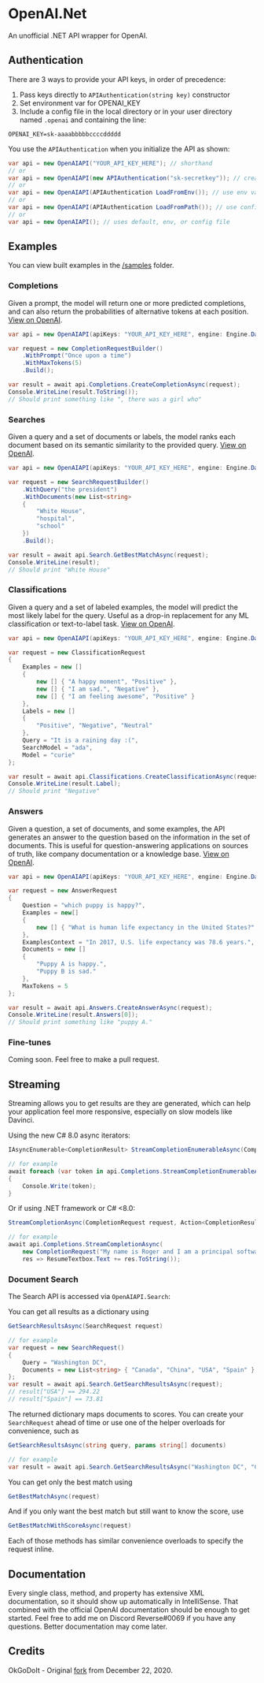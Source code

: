 # OpenAI.Net

An unofficial .NET API wrapper for OpenAI.  

## Authentication
There are 3 ways to provide your API keys, in order of precedence:
1.  Pass keys directly to `APIAuthentication(string key)` constructor
2.  Set environment var for OPENAI_KEY
3.  Include a config file in the local directory or in your user directory named `.openai` and containing the line:
```shell
OPENAI_KEY=sk-aaaabbbbbccccddddd
```

You use the `APIAuthentication` when you initialize the API as shown:
```csharp
var api = new OpenAIAPI("YOUR_API_KEY_HERE"); // shorthand
// or
var api = new OpenAIAPI(new APIAuthentication("sk-secretkey")); // create object manually
// or
var api = new OpenAIAPI(APIAuthentication LoadFromEnv()); // use env vars
// or
var api = new OpenAIAPI(APIAuthentication LoadFromPath()); // use config file (can optionally specify where to look)
// or
var api = new OpenAIAPI(); // uses default, env, or config file
```

## Examples

You can view built examples in the [/samples](https://github.com/WilliamWelsh/OpenAI.Net/tree/main/samples) folder.  

### Completions
Given a prompt, the model will return one or more predicted completions, and can also return the probabilities of alternative tokens at each position. [View on OpenAI](https://beta.openai.com/docs/api-reference/completions).  

```csharp
var api = new OpenAIAPI(apiKeys: "YOUR_API_KEY_HERE", engine: Engine.Davinci);

var request = new CompletionRequestBuilder()
    .WithPrompt("Once upon a time")
    .WithMaxTokens(5)
    .Build();

var result = await api.Completions.CreateCompletionAsync(request);
Console.WriteLine(result.ToString());
// Should print something like ", there was a girl who"
```

### Searches
Given a query and a set of documents or labels, the model ranks each document based on its semantic similarity to the provided query. [View on OpenAI](https://beta.openai.com/docs/api-reference/searches).  

```csharp
var api = new OpenAIAPI(apiKeys: "YOUR_API_KEY_HERE", engine: Engine.Davinci);

var request = new SearchRequestBuilder()
    .WithQuery("the president")
    .WithDocuments(new List<string>
    {
        "White House",
        "hospital",
        "school"
    })
    .Build();

var result = await api.Search.GetBestMatchAsync(request);
Console.WriteLine(result);
// Should print "White House"
```

### Classifications
Given a query and a set of labeled examples, the model will predict the most likely label for the query. Useful as a drop-in replacement for any ML classification or text-to-label task. [View on OpenAI](https://beta.openai.com/docs/api-reference/classifications).  

```csharp
var api = new OpenAIAPI(apiKeys: "YOUR_API_KEY_HERE", engine: Engine.Davinci);

var request = new ClassificationRequest
{
    Examples = new []
    {
        new [] { "A happy moment", "Positive" },
        new [] { "I am sad.", "Negative" },
        new [] { "I am feeling awesome", "Positive" }
    },
    Labels = new []
    {
    	"Positive", "Negative", "Neutral"
    },
    Query = "It is a raining day :(",
    SearchModel = "ada",
    Model = "curie"
};

var result = await api.Classifications.CreateClassificationAsync(request);
Console.WriteLine(result.Label);
// Should print "Negative"
```

### Answers
Given a question, a set of documents, and some examples, the API generates an answer to the question based on the information in the set of documents. This is useful for question-answering applications on sources of truth, like company documentation or a knowledge base. [View on OpenAI](https://beta.openai.com/docs/api-reference/answers).  

```csharp
var api = new OpenAIAPI(apiKeys: "YOUR_API_KEY_HERE", engine: Engine.Davinci);

var request = new AnswerRequest
{
	Question = "which puppy is happy?",
	Examples = new[]
	{
	    new [] { "What is human life expectancy in the United States?", "78 years." }
	},
	ExamplesContext = "In 2017, U.S. life expectancy was 78.6 years.",
	Documents = new []
	{
	    "Puppy A is happy.",
	    "Puppy B is sad."
	},
	MaxTokens = 5
};

var result = await api.Answers.CreateAnswerAsync(request);
Console.WriteLine(result.Answers[0]);
// Should print something like "puppy A."
```

### Fine-tunes
Coming soon. Feel free to make a pull request.

## Streaming
Streaming allows you to get results are they are generated, which can help your application feel more responsive, especially on slow models like Davinci.

Using the new C# 8.0 async iterators:
```csharp
IAsyncEnumerable<CompletionResult> StreamCompletionEnumerableAsync(CompletionRequest request)

// for example
await foreach (var token in api.Completions.StreamCompletionEnumerableAsync(new CompletionRequest("My name is Roger and I am a principal software engineer at Salesforce.  This is my resume:", 200, 0.5, presencePenalty: 0.1, frequencyPenalty: 0.1)))
{
	Console.Write(token);
}
```

Or if using .NET framework or C# <8.0:
```csharp
StreamCompletionAsync(CompletionRequest request, Action<CompletionResult> resultHandler)

// for example
await api.Completions.StreamCompletionAsync(
	new CompletionRequest("My name is Roger and I am a principal software engineer at Salesforce.  This is my resume:", 200, 0.5, presencePenalty: 0.1, frequencyPenalty: 0.1),
	res => ResumeTextbox.Text += res.ToString());
```

### Document Search
The Search API is accessed via `OpenAIAPI.Search`:

You can get all results as a dictionary using
```csharp
GetSearchResultsAsync(SearchRequest request)

// for example
var request = new SearchRequest()
{
	Query = "Washington DC",
	Documents = new List<string> { "Canada", "China", "USA", "Spain" }
};
var result = await api.Search.GetSearchResultsAsync(request);
// result["USA"] == 294.22
// result["Spain"] == 73.81
```

The returned dictionary maps documents to scores.  You can create your `SearchRequest` ahead of time or use one of the helper overloads for convenience, such as
```csharp
GetSearchResultsAsync(string query, params string[] documents)

// for example
var result = await api.Search.GetSearchResultsAsync("Washington DC", "Canada", "China", "USA", "Spain");
```

You can get only the best match using
```csharp
GetBestMatchAsync(request)
```

And if you only want the best match but still want to know the score, use
```csharp
GetBestMatchWithScoreAsync(request)
```
Each of those methods has similar convenience overloads to specify the request inline.

## Documentation

Every single class, method, and property has extensive XML documentation, so it should show up automatically in IntelliSense.  That combined with the official OpenAI documentation should be enough to get started.  Feel free to add me on Discord Reverse#0069 if you have any questions.  Better documentation may come later.

## Credits
OkGoDoIt - Original [fork](https://github.com/OkGoDoIt/OpenAI-API-dotnet) from December 22, 2020.
